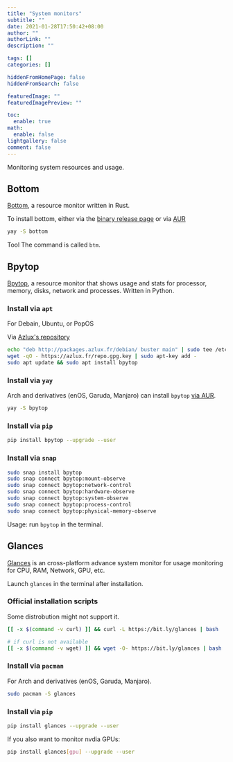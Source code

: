 ```yaml
---
title: "System monitors"
subtitle: ""
date: 2021-01-28T17:50:42+08:00
author: ""
authorLink: ""
description: ""

tags: []
categories: []

hiddenFromHomePage: false
hiddenFromSearch: false

featuredImage: ""
featuredImagePreview: ""

toc:
  enable: true
math:
  enable: false
lightgallery: false
comment: false
---
```


Monitoring system resources and usage.

<!--more-->

## Bottom

[Bottom](https://github.com/clementtsang/bottom), a resource monitor written in Rust.

To install bottom, either via the [binary release page](https://github.com/ClementTsang/bottom/releases) or via [AUR](https://aur.archlinux.org/packages/bottom/)

```bash
yay -S bottom
```
Tool
The command is called `btm`.

## Bpytop

[Bpytop](https://github.com/aristocratos/bpytop), a resource monitor that shows usage and stats for processor, memory, disks, network and processes. Written in Python.

### Install via `apt`

For Debain, Ubuntu, or PopOS

Via [Azlux's repository](http://packages.azlux.fr/)

```bash
echo "deb http://packages.azlux.fr/debian/ buster main" | sudo tee /etc/apt/sources.list.d/azlux.list
wget -qO - https://azlux.fr/repo.gpg.key | sudo apt-key add -
sudo apt update && sudo apt install bpytop
```

### Install via `yay`

Arch and derivatives (enOS, Garuda, Manjaro) can install `bpytop` [via AUR](https://aur.archlinux.org/packages/bpytop/).

```bash
yay -S bpytop
```

### Install via `pip`

```bash
pip install bpytop --upgrade --user
```

### Install via `snap`

```bash
sudo snap install bpytop
sudo snap connect bpytop:mount-observe
sudo snap connect bpytop:network-control
sudo snap connect bpytop:hardware-observe
sudo snap connect bpytop:system-observe
sudo snap connect bpytop:process-control
sudo snap connect bpytop:physical-memory-observe
```

Usage: run `bpytop` in the terminal.

## Glances

[Glances](https://nicolargo.github.io/glances/) is an cross-platform advance system monitor for usage monitoring for CPU, RAM, Network, GPU, etc.

Launch `glances` in the terminal after installation.

### Official installation scripts

Some distrobution might not support it.

```bash
[[ -x $(command -v curl) ]] && curl -L https://bit.ly/glances | bash

# if curl is not available
[[ -x $(command -v wget) ]] && wget -O- https://bit.ly/glances | bash
```

### Install via `pacman`

For Arch and derivatives (enOS, Garuda, Manjaro).

```bash
sudo pacman -S glances
```

### Install via `pip`

```bash
pip install glances --upgrade --user
```

If you also want to monitor nvdia GPUs:

```bash
pip install glances[gpu] --upgrade --user
```
